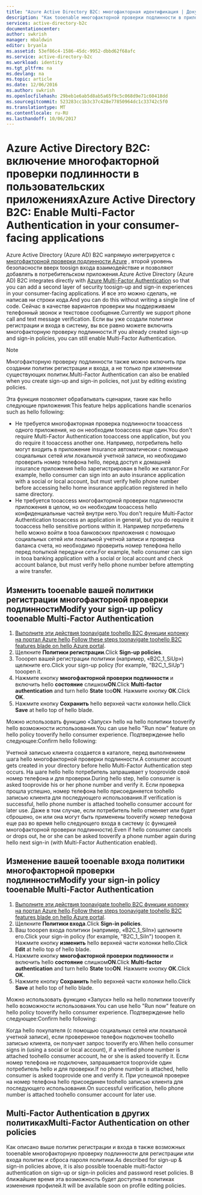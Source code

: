 ```yaml
---
title: "Azure Active Directory B2C: многофакторная идентификация | Документация Майкрософт"
description: "Как tooenable многофакторной проверки подлинности в приложениях потребительском защищен Azure Active Directory B2C"
services: active-directory-b2c
documentationcenter: 
author: swkrish
manager: mbaldwin
editor: bryanla
ms.assetid: 53ef86c4-1586-45dc-9952-dbbd62f68afc
ms.service: active-directory-b2c
ms.workload: identity
ms.tgt_pltfrm: na
ms.devlang: na
ms.topic: article
ms.date: 12/06/2016
ms.author: swkrish
ms.openlocfilehash: 29beb1e6ab5d8ab5a65f9c5c068d9e71c60418dd
ms.sourcegitcommit: 523283cc1b3c37c428e77850964dc1c33742c5f0
ms.translationtype: MT
ms.contentlocale: ru-RU
ms.lasthandoff: 10/06/2017
---
```

# <a name="azure-active-directory-b2c-enable-multi-factor-authentication-in-your-consumer-facing-applications"></a><span data-ttu-id="4ea8d-103">Azure Active Directory B2C: включение многофакторной проверки подлинности в пользовательских приложениях</span><span class="sxs-lookup"><span data-stu-id="4ea8d-103">Azure Active Directory B2C: Enable Multi-Factor Authentication in your consumer-facing applications</span></span>
<span data-ttu-id="4ea8d-104">Azure Active Directory (Azure AD) B2C напрямую интегрируется с [многофакторной проверки подлинности Azure](../multi-factor-authentication/multi-factor-authentication.md) , второй уровень безопасности вверх toosign входа взаимодействие и позволяют добавлять в потребительском приложения.</span><span class="sxs-lookup"><span data-stu-id="4ea8d-104">Azure Active Directory (Azure AD) B2C integrates directly with [Azure Multi-Factor Authentication](../multi-factor-authentication/multi-factor-authentication.md) so that you can add a second layer of security toosign-up and sign-in experiences in your consumer-facing applications.</span></span> <span data-ttu-id="4ea8d-105">И все это можно сделать, не написав ни строки кода.</span><span class="sxs-lookup"><span data-stu-id="4ea8d-105">And you can do this without writing a single line of code.</span></span> <span data-ttu-id="4ea8d-106">Сейчас в качестве вариантов проверки мы поддерживаем телефонный звонок и текстовое сообщение.</span><span class="sxs-lookup"><span data-stu-id="4ea8d-106">Currently we support phone call and text message verification.</span></span> <span data-ttu-id="4ea8d-107">Если вы уже создали политики регистрации и входа в систему, вы все равно можете включить многофакторную проверку подлинности.</span><span class="sxs-lookup"><span data-stu-id="4ea8d-107">If you already created sign-up and sign-in policies, you can still enable Multi-Factor Authentication.</span></span>

> [!NOTE]
> <span data-ttu-id="4ea8d-108">Многофакторную проверку подлинности также можно включить при создании политик регистрации и входа, а не только при изменении существующих политик.</span><span class="sxs-lookup"><span data-stu-id="4ea8d-108">Multi-Factor Authentication can also be enabled when you create sign-up and sign-in policies, not just by editing existing policies.</span></span>
> 
> 

<span data-ttu-id="4ea8d-109">Эта функция позволяет обрабатывать сценарии, такие как hello следующие приложения:</span><span class="sxs-lookup"><span data-stu-id="4ea8d-109">This feature helps applications handle scenarios such as hello following:</span></span>

* <span data-ttu-id="4ea8d-110">Не требуется многофакторная проверка подлинности tooaccess одного приложения, но он необходим tooaccess еще один.</span><span class="sxs-lookup"><span data-stu-id="4ea8d-110">You don't require Multi-Factor Authentication tooaccess one application, but you do require it tooaccess another one.</span></span> <span data-ttu-id="4ea8d-111">Например, потребитель hello могут входить в приложение insurance автоматически с помощью социальных сетей или локальной учетной записи, но необходимо проверить номер телефона hello, перед доступ к домашней insurance приложения hello зарегистрирован в hello же каталог.</span><span class="sxs-lookup"><span data-stu-id="4ea8d-111">For example, hello consumer can sign into an auto insurance application with a social or local account, but must verify hello phone number before accessing hello home insurance application registered in hello same directory.</span></span>
* <span data-ttu-id="4ea8d-112">Не требуется tooaccess многофакторной проверки подлинности приложения в целом, но он необходим tooaccess hello конфиденциальные частей внутри него.</span><span class="sxs-lookup"><span data-stu-id="4ea8d-112">You don't require Multi-Factor Authentication tooaccess an application in general, but you do require it tooaccess hello sensitive portions within it.</span></span> <span data-ttu-id="4ea8d-113">Например потребитель hello можно войти в tooa банковских приложения с помощью социальных сетей или локальной учетной записи и проверка баланса счета, но необходимо проверить номер телефона hello перед попыткой передачи сети.</span><span class="sxs-lookup"><span data-stu-id="4ea8d-113">For example, hello consumer can sign in tooa banking application with a social or local account and check account balance, but must verify hello phone number before attempting a wire transfer.</span></span>

## <a name="modify-your-sign-up-policy-tooenable-multi-factor-authentication"></a><span data-ttu-id="4ea8d-114">Изменить tooenable вашей политики регистрации многофакторной проверки подлинности</span><span class="sxs-lookup"><span data-stu-id="4ea8d-114">Modify your sign-up policy tooenable Multi-Factor Authentication</span></span>
1. <span data-ttu-id="4ea8d-115">[Выполните эти действия toonavigate toohello B2C функции колонку на портал Azure hello](active-directory-b2c-app-registration.md#navigate-to-b2c-settings).</span><span class="sxs-lookup"><span data-stu-id="4ea8d-115">[Follow these steps toonavigate toohello B2C features blade on hello Azure portal](active-directory-b2c-app-registration.md#navigate-to-b2c-settings).</span></span>
2. <span data-ttu-id="4ea8d-116">Щелкните **Политики регистрации**.</span><span class="sxs-lookup"><span data-stu-id="4ea8d-116">Click **Sign-up policies**.</span></span>
3. <span data-ttu-id="4ea8d-117">Tooopen вашей регистрации политики (например, «B2C_1_SiUp») щелкните его.</span><span class="sxs-lookup"><span data-stu-id="4ea8d-117">Click your sign-up policy (for example, "B2C_1_SiUp") tooopen it.</span></span>
4. <span data-ttu-id="4ea8d-118">Нажмите кнопку **многофакторной проверки подлинности** и включить hello **состояние** слишком**ON**.</span><span class="sxs-lookup"><span data-stu-id="4ea8d-118">Click **Multi-factor authentication** and turn hello **State** too**ON**.</span></span> <span data-ttu-id="4ea8d-119">Нажмите кнопку **ОК**.</span><span class="sxs-lookup"><span data-stu-id="4ea8d-119">Click **OK**.</span></span>
5. <span data-ttu-id="4ea8d-120">Нажмите кнопку **Сохранить** hello верхней части колонки hello.</span><span class="sxs-lookup"><span data-stu-id="4ea8d-120">Click **Save** at hello top of hello blade.</span></span>

<span data-ttu-id="4ea8d-121">Можно использовать функцию «Запуск» hello на hello политики tooverify hello возможности использования.</span><span class="sxs-lookup"><span data-stu-id="4ea8d-121">You can use hello "Run now" feature on hello policy tooverify hello consumer experience.</span></span> <span data-ttu-id="4ea8d-122">Подтверждение hello следующее:</span><span class="sxs-lookup"><span data-stu-id="4ea8d-122">Confirm hello following:</span></span>

<span data-ttu-id="4ea8d-123">Учетной записью клиента создается в каталоге, перед выполнением шага hello многофакторной проверки подлинности.</span><span class="sxs-lookup"><span data-stu-id="4ea8d-123">A consumer account gets created in your directory before hello Multi-Factor Authentication step occurs.</span></span> <span data-ttu-id="4ea8d-124">На шаге hello hello потребитель запрашивает у tooprovide свой номер телефона и для проверки.</span><span class="sxs-lookup"><span data-stu-id="4ea8d-124">During hello step, hello consumer is asked tooprovide his or her phone number and verify it.</span></span> <span data-ttu-id="4ea8d-125">Если проверка прошла успешно, номер телефона hello присоединяется toohello записью клиента для последующего использования.</span><span class="sxs-lookup"><span data-stu-id="4ea8d-125">If verification is successful, hello phone number is attached toohello consumer account for later use.</span></span> <span data-ttu-id="4ea8d-126">Даже в том случае, если потребитель hello отменяет или будет сброшено, он или она могут быть применены tooverify номер телефона еще раз во время hello следующего входа в систему (с функцией многофакторной проверки подлинности).</span><span class="sxs-lookup"><span data-stu-id="4ea8d-126">Even if hello consumer cancels or drops out, he or she can be asked tooverify a phone number again during hello next sign-in (with Multi-Factor Authentication enabled).</span></span>

## <a name="modify-your-sign-in-policy-tooenable-multi-factor-authentication"></a><span data-ttu-id="4ea8d-127">Изменение вашей tooenable входа политики многофакторной проверки подлинности</span><span class="sxs-lookup"><span data-stu-id="4ea8d-127">Modify your sign-in policy tooenable Multi-Factor Authentication</span></span>
1. <span data-ttu-id="4ea8d-128">[Выполните эти действия toonavigate toohello B2C функции колонку на портал Azure hello](active-directory-b2c-app-registration.md#navigate-to-b2c-settings).</span><span class="sxs-lookup"><span data-stu-id="4ea8d-128">[Follow these steps toonavigate toohello B2C features blade on hello Azure portal](active-directory-b2c-app-registration.md#navigate-to-b2c-settings).</span></span>
2. <span data-ttu-id="4ea8d-129">Щелкните **Политики входа**.</span><span class="sxs-lookup"><span data-stu-id="4ea8d-129">Click **Sign-in policies**.</span></span>
3. <span data-ttu-id="4ea8d-130">Ваш tooopen входа политики (например, «B2C_1_SiIn») щелкните его.</span><span class="sxs-lookup"><span data-stu-id="4ea8d-130">Click your sign-in policy (for example, "B2C_1_SiIn") tooopen it.</span></span> <span data-ttu-id="4ea8d-131">Нажмите кнопку **изменить** hello верхней части колонки hello.</span><span class="sxs-lookup"><span data-stu-id="4ea8d-131">Click **Edit** at hello top of hello blade.</span></span>
4. <span data-ttu-id="4ea8d-132">Нажмите кнопку **многофакторной проверки подлинности** и включить hello **состояние** слишком**ON**.</span><span class="sxs-lookup"><span data-stu-id="4ea8d-132">Click **Multi-factor authentication** and turn hello **State** too**ON**.</span></span> <span data-ttu-id="4ea8d-133">Нажмите кнопку **ОК**.</span><span class="sxs-lookup"><span data-stu-id="4ea8d-133">Click **OK**.</span></span>
5. <span data-ttu-id="4ea8d-134">Нажмите кнопку **Сохранить** hello верхней части колонки hello.</span><span class="sxs-lookup"><span data-stu-id="4ea8d-134">Click **Save** at hello top of hello blade.</span></span>

<span data-ttu-id="4ea8d-135">Можно использовать функцию «Запуск» hello на hello политики tooverify hello возможности использования.</span><span class="sxs-lookup"><span data-stu-id="4ea8d-135">You can use hello "Run now" feature on hello policy tooverify hello consumer experience.</span></span> <span data-ttu-id="4ea8d-136">Подтверждение hello следующее:</span><span class="sxs-lookup"><span data-stu-id="4ea8d-136">Confirm hello following:</span></span>

<span data-ttu-id="4ea8d-137">Когда hello покупателя (с помощью социальных сетей или локальной учетной записи), если проверенное телефон подключен toohello записью клиента, он получает запрос tooverify его.</span><span class="sxs-lookup"><span data-stu-id="4ea8d-137">When hello consumer signs in (using a social or local account), if a verified phone number is attached toohello consumer account, he or she is asked tooverify it.</span></span> <span data-ttu-id="4ea8d-138">Если номер телефона не подключен, запрашивается tooprovide один потребитель hello и для проверки.</span><span class="sxs-lookup"><span data-stu-id="4ea8d-138">If no phone number is attached, hello consumer is asked tooprovide one and verify it.</span></span> <span data-ttu-id="4ea8d-139">При успешной проверке на номер телефона hello присоединен toohello записью клиента для последующего использования.</span><span class="sxs-lookup"><span data-stu-id="4ea8d-139">On successful verification, hello phone number is attached toohello consumer account for later use.</span></span>

## <a name="multi-factor-authentication-on-other-policies"></a><span data-ttu-id="4ea8d-140">Multi-Factor Authentication в других политиках</span><span class="sxs-lookup"><span data-stu-id="4ea8d-140">Multi-Factor Authentication on other policies</span></span>
<span data-ttu-id="4ea8d-141">Как описано выше политик регистрации и входа в также возможных tooenable многофакторную проверку подлинности для регистрации или входа политик и сброса пароля политики.</span><span class="sxs-lookup"><span data-stu-id="4ea8d-141">As described for sign-up & sign-in policies above, it is also possible tooenable multi-factor authentication on sign-up or sign-in policies and password reset policies.</span></span> <span data-ttu-id="4ea8d-142">В ближайшее время эта возможность будет доступна в политиках изменения профилей.</span><span class="sxs-lookup"><span data-stu-id="4ea8d-142">It will be available soon on profile editing policies.</span></span>


